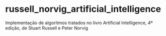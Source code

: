 # russell_norvig_artificial_intelligence
Implementação de algoritmos tratados no livro Artificial Intelligence, 4ª edição, de Stuart Russell e Peter Norvig 
